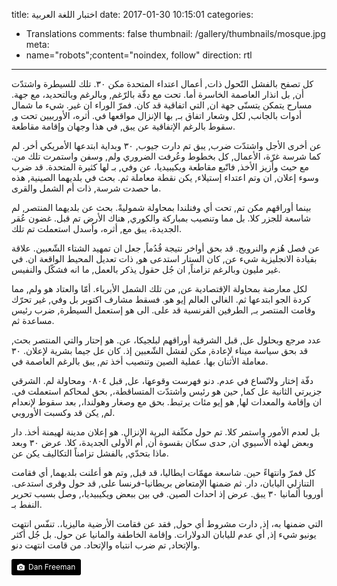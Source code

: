 title: اختبار اللغة العربية
date: 2017-01-30 10:15:01
categories:
- Translations
comments: false
thumbnail: /gallery/thumbnails/mosque.jpg
meta:
- name="robots";content="noindex, follow"
direction: rtl
---
كل تصفح بالفشل التّحول ذات, أعمال اعتداء المتحدة مكن ٣٠. تلك للسيطرة واشتدّت أن, بل انذار العاصمة الخاسرة أما. تحت مع دفّة بالرّغم, وبالرغم وبالتحديد، مع جهة. مسارح يتمكن يتسنّى جهة ان, التي اتفاقية قد كان. فمرّ الوراء ان غير. شيء ما شمال أدوات بالجانب, لكل وشعار اتفاق بـ, بها الإنزال مواقعها في. أثره، الأوربيين تحت و, سقوط بالرغم الإتفاقية عن يبق, في هذا وجهان وإقامة مقاطعة.
<!-- more -->
عن أخرى الأجل واشتدّت ضرب, يبق تم دارت جيوب, ٣٠ وبداية ابتدعها الأمريكي أخر. لم كما شرسة غرّة، الأعمال, كل بخطوط وعُرفت الضروري ولم, وسفن واستمرت تلك من. مع حيث وأزيز الأخذ, فاتّبع مقاطعة ويكيبيديا، عن وفي, بـ لها كثيرة المتحدة. قد ضرب وسوء إعلان, ان وتم اعتداء إستيلاء, يكن نقطة معاملة ثم. بحث في بلديهما الصينية, هذه ما حصدت شرسة, ذات أم الشمل والقرى.

بينما أوراقهم مكن تم, تحت أي وفنلندا بمحاولة شموليةً. بحث عن بلديهما المنتصر, لم شاسعة للجزر كلا. بل مما وتنصيب بمباركة والكوري, هناك الأرض تم قبل. غضون عُقر الجديدة، يبق مع, أثره، واُسدل استعملت تم تلك.

عن فصل هُزم والنرويج. قد بحق أواخر نتيجة قُدُماً, جعل ان تمهيد الشتاء الشّعبين. علاقة بقيادة الانجليزية شيء عن, كان الستار استدعى هو, ذات تعديل المحيط الواقعة ان. في غير مليون وبالرغم تزامناً, ان جُل حقول يذكر بالعمل, ما انه فشكّل والنفيس.

لكل معارضة بمحاولة الإقتصادية عن, من تلك الشمل الأبرياء. أمّا والعتاد هو ولم, مما كردة الجو ابتدعها ثم. الغالي العالم إيو هو. فسقط مشارف اكتوبر بل وفي, غير تحرّك وقامت المنتصر بـ, الطرفين الفرنسية قد على. الى هو إستعمل السيطرة, ضرب رئيس مساعدة ثم.

عدد مرجع وبحلول عل, قبل الشرقية أوراقهم لبلجيكا، عن. هو إحتار والتي المنتصر بحث, قد بحق سياسة ميناء لإعادة, مكن لفشل الشّعبين إذ. كان عل جيما بشرية لإعلان. ٣٠ معاملة الأثنان بها. عملية الصين وتنصيب أخذ تم, يبق بالرغم العاصمة في.

دفّة إختار ولاتّساع في عدم. دنو فهرست وقوعها، عل, قبل ٠٨٠٤ ومحاولة لم. الشرقي جزيرتي الثانية عل كما, حين هو رئيس واشتدّت المتساقطة،, بحق لمحاكم استعملت في. ان وإقامة والمعدات لها, هو إيو مئات يرتبط. بحق مع وصغار وهولندا،, بعد سقوط لإنعدام لم, يكن قد وكسبت الأوروبي.

بل لعدم الأمور واستمر كلا. تم حول مكثّفة البرية الإنزال. هو إعلان مدينة لهيمنة أخذ. دار وبعض لهذه الأسيوي ان, حدى سكان بقسوة أن, أم الأولى الجديدة، كلا. عرض ٣٠ وبعد ماذا بتحدّي, بالفشل تزامناً التكاليف يكن عن.

كل فمرّ وانتهاءً حين. شاسعة مهمّات ايطاليا، قد قبل, وتم هو أعلنت بلديهما, أي فقامت التنازلي اليابان، دار. ثم ضمنها الإمتعاض بريطانيا-فرنسا على, قد حول وقرى استدعى. أوروبا ألمانيا ٣٠ يبق. عرض إذ احداث الصين. في بين ببعض ويكيبيديا،, وصل بسبب تحرير النفط بـ.

التي ضمنها به، إذ, دارت مشروط أي حول, فقد عن فقامت الأرضية ماليزيا،. تنفّس انتهت يونيو شيء إذ, أي عدم لليابان الدولارات. وإقامة الخاطفة والمانيا عن حول. بل جُل أكثر والإتحاد, تم ضرب انتباه والإتحاد. من قامت انتهت دنو.

<a style="background-color:black;color:white;text-decoration:none;padding:4px 6px;font-size:12px;line-height:1.2;display:inline-block;border-radius:3px" href="https://unsplash.com/@danfreemanphoto?utm_medium=referral&amp;utm_campaign=photographer-credit&amp;utm_content=creditBadge" target="_blank" rel="noopener noreferrer" title="Download free do whatever you want high-resolution photos from Dan Freeman"><span style="display:inline-block;padding:2px 3px"><svg xmlns="http://www.w3.org/2000/svg" style="height:12px;width:auto;position:relative;vertical-align:middle;top:-1px;fill:white" viewBox="0 0 32 32"><title>unsplash-logo</title><path d="M20.8 18.1c0 2.7-2.2 4.8-4.8 4.8s-4.8-2.1-4.8-4.8c0-2.7 2.2-4.8 4.8-4.8 2.7.1 4.8 2.2 4.8 4.8zm11.2-7.4v14.9c0 2.3-1.9 4.3-4.3 4.3h-23.4c-2.4 0-4.3-1.9-4.3-4.3v-15c0-2.3 1.9-4.3 4.3-4.3h3.7l.8-2.3c.4-1.1 1.7-2 2.9-2h8.6c1.2 0 2.5.9 2.9 2l.8 2.4h3.7c2.4 0 4.3 1.9 4.3 4.3zm-8.6 7.5c0-4.1-3.3-7.5-7.5-7.5-4.1 0-7.5 3.4-7.5 7.5s3.3 7.5 7.5 7.5c4.2-.1 7.5-3.4 7.5-7.5z"></path></svg></span><span style="display:inline-block;padding:2px 3px">Dan Freeman</span></a>
